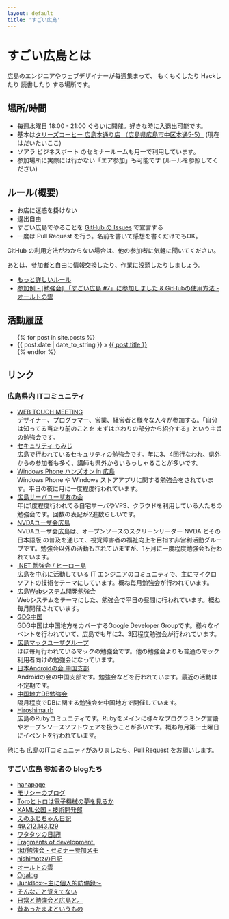 ```yaml
---
layout: default
title: 'すごい広島'
---
```


# すごい広島とは

広島のエンジニアやウェブデザイナーが毎週集まって、
もくもくしたり Hackしたり 読書したり する場所です。

## 場所/時間

* 毎週水曜日 18:00 - 21:00 ぐらいに開催。好きな時に入退出可能です。
* 基本は[タリーズコーヒー 広島本通り店 （広島県広島市中区本通5-5）](http://as.chizumaru.com/tullys/detailMap?account=tullys&accmd=0&adr=34101&c21=1&bid=91&pgret=2) (現在はだいたいここ)
* ソアラ ビジネスポート のセミナールームも月一で利用しています。
* 参加場所に実際には行かない「エア参加」も可能です (ルールを参照してください)

## ルール(概要)

* お店に迷惑を掛けない
* 退出自由
* すごい広島でやることを [GitHub の Issues](https://github.com/great-h/great-h.github.io/issues?state=open) で宣言する
* 一度は Pull Request を行う。名前を書いて感想を書くだけでもOK。

GitHub の利用方法がわからない場合は、他の参加者に気軽に聞いてください。

あとは、参加者と自由に情報交換したり、作業に没頭したりしましょう。

* [もっと詳しいルール](/rule.html)
* [参加例 - [勉強会] 「すごい広島 #7」に参加しました & GitHubの使用方法 - オールトの雲](http://ooltcloud.expressweb.jp/201307/article_04231557.html)

## 活動履歴

<ul class="posts">
{% for post in site.posts %}
<li><span>{{ post.date | date_to_string }}</span> &raquo; <a href="{{ post.url }}">{{ post.title }}</a></li>
{% endfor %}
</ul>

## リンク

### 広島県内 ITコミュニティ

* [WEB TOUCH MEETING](http://webtouchmeeting.com/)<br>デザイナー、プログラマー、営業、経営者と様々な人々が参加する。「自分は知ってる当たり前のことを
まずはさわりの部分から紹介する」という主旨の勉強会です。
* [セキュリティ もみじ](https://sites.google.com/site/secmomiji/)<br>広島で行われているセキュリティの勉強会です。年に3、4回行なわれ、県外からの参加者も多く、講師も県外からいらっしゃることが多いです。
* [Windows Phone ハンズオン in 広島](https://www.facebook.com/groups/273162962715808/)<br>Windows Phone や Windows ストアアプリに関する勉強会をされています。平日の夜に月に一度程度行われています。
* [広島サーバユーザ友の会](http://atnd.org/events/39564)<br>年に1度程度行われてる自宅サーバやVPS、クラウドを利用している人たちの勉強会です。回数の表記が2進数らしいです。
* [NVDAユーザ会広島](http://ja.nishimotz.com/nvda_hiroshima)<br>NVDAユーザ会広島は、オープンソースのスクリーンリーダー NVDA とその 日本語版 の普及を通じて、視覚障害者の福祉向上を目指す非営利活動グループです。勉強会以外の活動もされていますが、1ヶ月に一度程度勉強会も行われています。
* [.NET 勉強会 / ヒーロー島](http://heroshima.jp/)<br>広島を中心に活動している IT エンジニアのコミュニティで、主にマイクロソフトの技術をテーマにしています。概ね毎月勉強会が行われています。
* [広島Webシステム開発勉強会](https://twitter.com/hwebsys)<br>Webシステムをテーマにした、勉強会で平日の昼間に行われています。概ね毎月開催されています。
* [GDG中国](https://sites.google.com/site/gdgchugokuofficial/)<br>GDG中国は中国地方をカバーするGoogle Developer Groupです。様々なイベントを行われていて、広島でも年に2、3回程度勉強会が行われています。
* [広島マックユーザグループ](http://hiroshima.mac-ug.net/)<br>ほぼ毎月行われているマックの勉強会です。他の勉強会よりも普通のマック利用者向けの勉強会になっています。
* [日本Androidの会 中国支部](http://www.android-group.jp/index.php?%A5%EF%A1%BC%A5%AD%A5%F3%A5%B0%A5%B0%A5%EB%A1%BC%A5%D7%2F%C3%E6%B9%F1%BB%D9%C9%F4)<br>Androidの会の中国支部です。勉強会などを行われています。最近の活動は不定期です。
* [中国地方DB勉強会](http://dbstudychugoku.github.io/)<br>隔月程度でDBに関する勉強会を中国地方で開催しています。
* [Hiroshima.rb](http://hiroshimarb.github.io/)<br>広島のRubyコミュニティです。Rubyをメインに様々なプログラミング言語やオープンソースソフトウェアを扱うことが多いです。概ね毎月第一土曜日にイベントを行われています。

他にも 広島のITコミュニティがありましたら、[Pull Request](https://github.com/great-h/great-h.github.io/pulls) をお願いします。

### すごい広島 参加者の blogたち

* [hanapage](http://hanapage.wordpress.com/)
* [モリシーのブログ](http://blog.mori-theta.net/)
* [Toroとトロは電子機械の夢を見るか](http://106n.net/toro/blog/)
* [XAML公国 - 技術開発部](http://yukilab3.blog.fc2.com/)
* [えのふじちゃん日記](http://enofujityan.tumblr.com/)
* [49.212.143.129](http://49.212.143.129/)
* [ワタタツの日記!](http://kita.dyndns.org/diary/)
* [Fragments of development.](http://ykumano.tumblr.com/)
* [tkt/勉強会・セミナー参加メモ](http://tktstudy.blogspot.jp/)
* [nishimotzの日記](http://d.nishimotz.com)
* [オールトの雲](http://ooltcloud.expressweb.jp/)
* [Ogalog](http://blog.ogatomo.com/)
* [JunkBox～主に個人的防備録～](http://akira-junkbox.blogspot.jp)
* [そんなこと覚えてない](http://blog.eiel.info/)
* [日常と勉強会と広島と。](http://eielh-life.tumblr.com/)
* [昔あったまよというもの](http://majosystems.com/)
